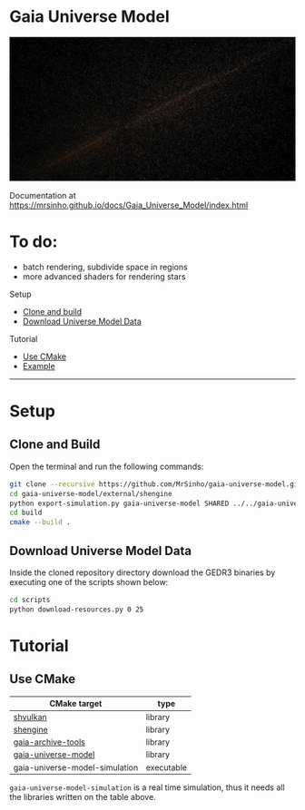 # Gaia Universe Model

![](screenshots/gaia-universe-model.jpeg)

Documentation at https://mrsinho.github.io/docs/Gaia_Universe_Model/index.html

# To do:
* batch rendering, subdivide space in regions
* more advanced shaders for rendering stars

Setup
* [Clone and build](#clone-and-build)
* [Download Universe Model Data](#download-universe-model-data)

Tutorial
* [Use CMake](#use-cmake)
* [Example](#example)

---

# Setup

## Clone and Build

Open the terminal and run the following commands:
```bash
git clone --recursive https://github.com/MrSinho/gaia-universe-model.git
cd gaia-universe-model/external/shengine
python export-simulation.py gaia-universe-model SHARED ../../gaia-universe-model
cd build
cmake --build .
```

## Download Universe Model Data

Inside the cloned repository directory download the GEDR3 binaries by executing one of the scripts shown below: 
```bash
cd scripts
python download-resources.py 0 25
```

# Tutorial

## Use CMake

| CMake target                                           | type       |
|--------------------------------------------------------|------------|
| [shvulkan](../ShVulkan/index.md)                       | library    |
| [shengine](../ShEngine/index.md)                       | library    |
| [gaia-archive-tools](../Gaia_Archive_Tools/index.md)   | library    |
| [gaia-universe-model](../Gaia_Universe_Model/index.md) | library    |
| gaia-universe-model-simulation                         | executable |

`gaia-universe-model-simulation` is a real time simulation, thus it needs all the libraries written on the table above.

```
